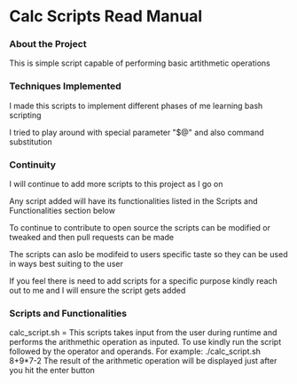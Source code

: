 # Calc Scripts Read Manual

### About the Project

This is simple script capable of performing basic artithmetic operations

### Techniques Implemented

I made this scripts to implement different phases of me learning bash scripting

I tried to play around with special parameter "$@" and also command substitution 

### Continuity
I will continue to add more scripts to this project as I go on

Any script added will have its functionalities listed in the Scripts and Functionalities section below

To continue to contribute to open source the scripts can be modified or tweaked and then pull requests can be made 

The scripts can aslo be modifeid to users specific taste so they can be used in ways best suiting to the user

If you feel there is need to add scripts for a specific purpose kindly reach out to me and I will ensure the script gets added 

### Scripts and Functionalities
calc_script.sh = This scripts takes input from the user during runtime and performs the arithmethic operation as inputed.
To use kindly run the script followed by the operator and operands. For example: ./calc_script.sh 8+9*7-2
The result of the arithmetic operation will be displayed just after you hit the enter button 
